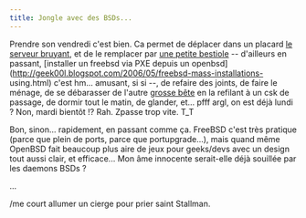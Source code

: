 ```yaml
---
title: Jongle avec des BSDs...
---
```


Prendre son vendredi c'est bien. Ca permet de déplacer dans un placard [le
serveur bruyant](http://lab.cyprio.net), et de le remplacer par [une petite
bestiole](http://www.sunwizard.net/annonces/detail.php?siteid=4045) \--
d'ailleurs en passant, [installer un freebsd via PXE depuis un
openbsd](http://geek00l.blogspot.com/2006/05/freebsd-mass-installations-
using.html) c'est hm... amusant, si si --, de refaire des joints, de faire le
ménage, de se débarasser de l'autre [grosse
bête](http://lab.cyprio.net/~oz/pub/hp_b132l/) en la refilant à un csk de
passage, de dormir tout le matin, de glander, et... pfff argl, on est déjà
lundi ? Non, mardi bientôt !? Rah. Zpasse trop vite. T_T

Bon, sinon... rapidement, en passant comme ça. FreeBSD c'est très pratique
(parce que plein de ports, parce que portupgrade...), mais quand même OpenBSD
fait beaucoup plus aire de jeux pour geeks/devs avec un design tout aussi
clair, et efficace... Mon âme innocente serait-elle déjà souillée par les
daemons BSDs ?

...

/me court allumer un cierge pour prier saint Stallman.

